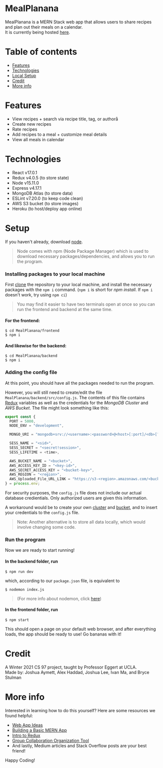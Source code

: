# MealPlanana

MealPlanana is a MERN Stack web app that allows users to share recipes and plan out their meals on a calendar.  
It is currently being hosted [here](https://mealplanana.herokuapp.com/).

# Table of contents

- [Features](#features)
- [Technologies](#technologies)
- [Local Setup](#setup)
- [Credit](#credit)
- [More info](#more-info)

# Features

- View recipes + search via recipe title, tag, or authorå
- Create new recipes
- Rate recipes
- Add recipes to a meal + customize meal details
- View all meals in calendar

# Technologies

- React v17.0.1
- Redux v4.0.5 (to store state)
- Node v15.11.0
- Express v4.17.1
- MongoDB Atlas (to store data)
- ESLint v7.20.0 (to keep code clean)
- AWS S3 bucket (to store images)
- Heroku (to host/deploy app online)

# Setup

If you haven't already, download [node](https://nodejs.org/en/download/).

> Node comes with npm (Node Package Manager) which is used to download necessary packages/dependencies, and allows you to run the program.

### Installing packages to your local machine

First [clone](https://docs.github.com/en/github/creating-cloning-and-archiving-repositories/cloning-a-repository) the repository to your local machine, and install the necessary packages with the `npm i` command. (`npm i` is short for _npm install_. If `npm i` doesn't work, try using `npm ci`)

> You may find it easier to have two terminals open at once so you can run the frontend and backend at the same time.

#### For the frontend:

```shell
$ cd MealPlanana/frontend
$ npm i
```

#### And likewise for the backend:

```shell
$ cd MealPlanana/backend
$ npm i
```

### Adding the config file

At this point, you should have all the packages needed to run the program.

However, you will still need to create/edit the file `MealPlanana/backend/src/config.js`. The contents of this file contains [Redux](https://www.smashingmagazine.com/2018/07/redux-designers-guide/) variables as well as the credentials for the _MongoDB Cluster_ and _AWS Bucket_. The file might look something like this:

```js
export const {
  PORT = 5000,
  NODE_ENV = "development",

  MONGO_URI = "mongodb+srv://<username>:<password>@<host>[:port]/<db>[?options]",

  SESS_NAME = "<sid>",
  SESS_SECRET = "<secret!session>",
  SESS_LIFETIME = <time>,

  AWS_BUCKET_NAME = "<bucket>",
  AWS_ACCESS_KEY_ID = "<key-id>",
  AWS_SECRET_ACCESS_KEY = "<bucket-key>",
  AWS_REGION = "<region>",
  AWS_Uploaded_File_URL_LINK = "https://s3-<region>.amazonaws.com/<bucket>/",
} = process.env;
```

For security purposes, the `config.js` file does not include our actual database credientials. Only authorized users are given this information.

A workaround would be to create your own [cluster](https://docs.atlas.mongodb.com/tutorial/create-new-cluster/) and [bucket](https://docs.aws.amazon.com/AmazonS3/latest/userguide/create-bucket-overview.html), and to insert your credentials to the `config.js` file.

> Note: Another alternative is to store all data locally, which would involve changing some code.

### Run the program

Now we are ready to start running!

#### In the backend folder, run

```shell
$ npm run dev
```

which, according to our `package.json` file, is equivalent to

```shell
$ nodemon index.js
```

> (For more info about nodemon, click [here](https://www.npmjs.com/package/nodemon))

#### In the frontend folder, run

```shell
$ npm start
```

This should open a page on your default web browser, and after everything loads, the app should be ready to use! Go bananas with it!

# Credit

A Winter 2021 CS 97 project, taught by Professor Eggert at UCLA.  
Made by: Joshua Aymett, Alex Haddad, Joshua Lee, Ivan Ma, and Bryce Stulman

# More info

Interested in learning how to do this yourself? Here are some resources we found helpful:

- [Web App Ideas](https://www.freecodecamp.org/news/every-time-you-build-a-to-do-list-app-a-puppy-dies-505b54637a5d/)
- [Building a Basic MERN App](https://codingthesmartway.com/the-mern-stack-tutorial-building-a-react-crud-application-from-start-to-finish-part-1/)
- [Intro to Redux](https://www.youtube.com/watch?v=93p3LxR9xfM)
- [Group Collaboration Organization Tool](https://trello.com/)
- And lastly, Medium articles and Stack Overflow posts are your best friend!

Happy Coding!
